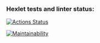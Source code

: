 ### Hexlet tests and linter status:
[![Actions Status](https://github.com/JaroslavRusanov/frontend-project-44/actions/workflows/hexlet-check.yml/badge.svg)](https://github.com/JaroslavRusanov/frontend-project-44/actions)

[![Maintainability](https://api.codeclimate.com/v1/badges/1df1d9552b23322480e3/maintainability)](https://codeclimate.com/github/JaroslavRusanov/frontend-project-44/maintainability)